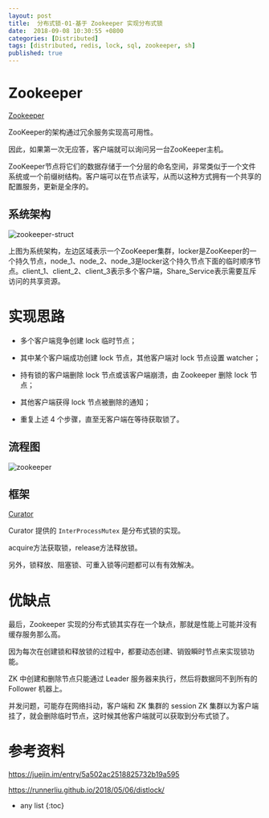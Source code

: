 ```yaml
---
layout: post
title:  分布式锁-01-基于 Zookeeper 实现分布式锁
date:  2018-09-08 10:30:55 +0800
categories: [Distributed]
tags: [distributed, redis, lock, sql, zookeeper, sh]
published: true
---
```


# Zookeeper

[Zookeeper](https://houbb.github.io/2016/09/25/zookeeper)

ZooKeeper的架构通过冗余服务实现高可用性。

因此，如果第一次无应答，客户端就可以询问另一台ZooKeeper主机。

ZooKeeper节点将它们的数据存储于一个分层的命名空间，非常类似于一个文件系统或一个前缀树结构。客户端可以在节点读写，从而以这种方式拥有一个共享的配置服务，更新是全序的。

## 系统架构

![zookeeper-struct](https://runnerliu.github.io/images/2018-05-06T184140.png)

上图为系统架构，左边区域表示一个ZooKeeper集群，locker是ZooKeeper的一个持久节点，node_1、node_2、node_3是locker这个持久节点下面的临时顺序节点。client_1、client_2、client_3表示多个客户端，Share_Service表示需要互斥访问的共享资源。

# 实现思路

- 多个客户端竞争创建 lock 临时节点；

- 其中某个客户端成功创建 lock 节点，其他客户端对 lock 节点设置 watcher；

- 持有锁的客户端删除 lock 节点或该客户端崩溃，由 Zookeeper 删除 lock 节点；

- 其他客户端获得 lock 节点被删除的通知；

- 重复上述 4 个步骤，直至无客户端在等待获取锁了。

## 流程图

![zookeeper](https://runnerliu.github.io/images/2018-05-06T190223.png)

## 框架

[Curator](https://github.com/apache/curator)

Curator 提供的 `InterProcessMutex` 是分布式锁的实现。

acquire方法获取锁，release方法释放锁。

另外，锁释放、阻塞锁、可重入锁等问题都可以有有效解决。

# 优缺点

最后，Zookeeper 实现的分布式锁其实存在一个缺点，那就是性能上可能并没有缓存服务那么高。

因为每次在创建锁和释放锁的过程中，都要动态创建、销毁瞬时节点来实现锁功能。

ZK 中创建和删除节点只能通过 Leader 服务器来执行，然后将数据同不到所有的 Follower 机器上。

并发问题，可能存在网络抖动，客户端和 ZK 集群的 session ZK 集群以为客户端挂了，就会删除临时节点，这时候其他客户端就可以获取到分布式锁了。

# 参考资料

https://juejin.im/entry/5a502ac2518825732b19a595

https://runnerliu.github.io/2018/05/06/distlock/

* any list
{:toc}